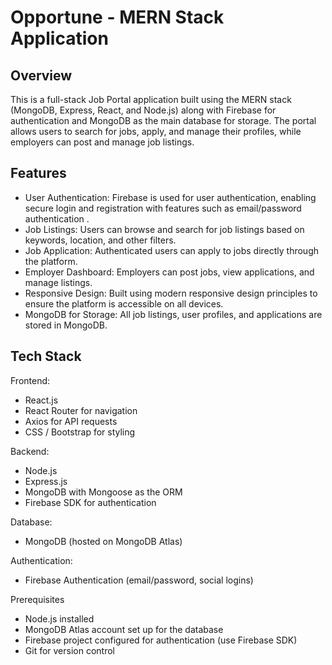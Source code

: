 # Opportune - MERN Stack Application

 ## Overview
This is a full-stack Job Portal application built using the MERN stack (MongoDB, Express, React, and Node.js) along with Firebase for authentication and MongoDB as the main database for storage. The portal allows users to search for jobs, apply, and manage their profiles, while employers can post and manage job listings.

## Features
- User Authentication: Firebase is used for user authentication, enabling secure login and registration with features such as email/password authentication .
- Job Listings: Users can browse and search for job listings based on keywords, location, and other filters.
- Job Application: Authenticated users can apply to jobs directly through the platform.
- Employer Dashboard: Employers can post jobs, view applications, and manage listings.
- Responsive Design: Built using modern responsive design principles to ensure the platform is accessible on all devices.
- MongoDB for Storage: All job listings, user profiles, and applications are stored in MongoDB.

## Tech Stack
 Frontend:

- React.js
- React Router for navigation
- Axios for API requests
- CSS / Bootstrap for styling
  
Backend:

- Node.js
- Express.js
- MongoDB with Mongoose as the ORM
- Firebase SDK for authentication
  
Database:

- MongoDB (hosted on MongoDB Atlas)
  
Authentication:

- Firebase Authentication (email/password, social logins)
  
Prerequisites

- Node.js installed
- MongoDB Atlas account set up for the database
- Firebase project configured for authentication (use Firebase SDK)
- Git for version control
